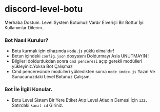 # discord-level-botu

Merhaba Dostum. Level System Botumuz Vardır Elverişli Bir Bottur İyi Kullanımlar Dilerim..

### Bot Nasıl Kurulur?

- Botu kurmak için cihazında ``Node.js`` yüklü olmalıdır!
- Botun içindeki ``config.json`` dosyasını Doldurmayı Asla UNUTMAYIN !
- Bilgileri doldurdukdan sonra ``cmd penceresi`` açıp gerekli modülleri yükleyiniz.Yoksa Bot Çalışmaz
- Cmd penceresinde modülleri yükledikten sonra ``node index.js`` Yazın Ve Sunucunuzdaki Level Botunuz Çalışsın.

### Bot İle İlgili Konular.

- Botu Level Sistem Bir Yere Etiket Atıp Level Atladın Demesi İçin ``132.`` Satırdaki ``kanal id`` Giriniz.
